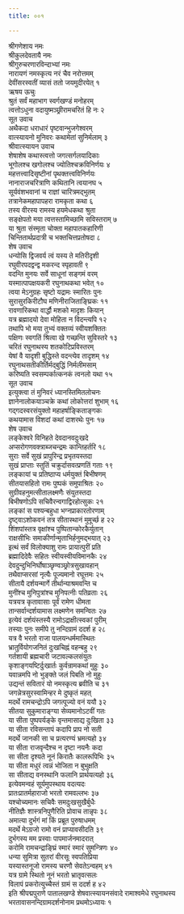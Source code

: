 ```yaml
---
title: ००१

---
```

श्रीगणेशाय नमः  
श्रीकुलदेवतायै नमः  
श्रीगुरुचरणारविन्दाभ्यां नमः  
नारायणं नमस्कृत्य नरं चैव नरोत्तमम्  
देवींसरस्वतीं व्यासं ततो जयमुदीरयेत् १  
ऋषय ऊचुः  
श्रुतं सर्वं महाभाग स्वर्गखण्डं मनोहरम्  
त्वत्तोऽधुना वदायुष्मञ्छ्रीरामचरितं हि नः २  
सूत उवाच  
अथैकदा धराधारं पृष्टवान्भुजगेश्वरम्  
वात्स्यायनो मुनिवरः कथामेतां सुनिर्मलाम् ३  
श्रीवात्स्यायन उवाच  
शेषाशेष कथास्त्वत्तो जगत्सर्गलयादिकाः  
भूगोलश्च खगोलश्च ज्योतिश्चक्रविनिर्णयः ४  
महत्तत्त्वादिसृष्टीनां पृथक्तत्त्वविनिर्णयः  
नानाराजचरित्राणि कथितानि त्वयानघ ५  
सूर्यवंशभवानां च राज्ञां चारित्रमद्भुतम्  
तत्रानेकमहापापहरा रामकृता कथा ६  
तस्य वीरस्य रामस्य हयमेधकथा श्रुता  
सङ्क्षेपतो मया त्वत्तस्तामिच्छामि सविस्तराम् ७  
या श्रुता संस्मृता चोक्ता महापातकहारिणी  
चिन्तितार्थप्रदात्री च भक्तचित्तप्रतोषदा ८  
शेष उवाच  
धन्योसि द्विजवर्य त्वं यस्य ते मतिरीदृशी  
रघुवीरपदद्वन्द्व मकरन्द स्पृहावती ९  
वदन्ति मुनयः सर्वे साधूनां सङ्गमं वरम्  
यस्मात्पापक्षयकरी रघुनाथकथा भवेत् १०  
त्वया मेऽनुग्रहः सृष्टो यद्रामः स्मारितः पुनः  
सुरासुरकिरीटौघ मणिनीराजिताङ्घ्रिकः ११  
रावणारिकथा वार्द्धौ मशको मादृशः कियान्  
यत्र ब्रह्मादयो देवा मोहिता न विदन्त्यपि १२  
तथापि भो मया तुभ्यं वक्तव्यं स्वीयशक्तितः  
पक्षिणः स्वगतिं श्रित्वा खे गच्छन्ति सुविस्तरे १३  
चरितं रघुनाथस्य शतकोटिप्रविस्तरम्  
येषां वै यादृशी बुद्धिस्ते वदन्त्येव तादृशम् १४  
रघुनाथसतीकीर्तिर्मद्बुद्धिं निर्मलीमसाम्  
करिष्यति स्वसम्पर्कात्कनकं त्वनलो यथा १५  
सूत उवाच  
इत्युक्त्वा तं मुनिवरं ध्यानस्तिमितलोचनः  
ज्ञानेनालोकयाञ्चक्रे कथां लोकोत्तरां शुभाम् १६  
गद्गदस्वरसंयुक्तो महाहर्षाङ्किताङ्गकः  
कथयामास विशदां कथां दाशरथेः पुनः १७  
शेष उवाच  
लङ्केश्वरे विनिहते देवदानवदुःखदे  
अप्सरोगणवक्त्राब्जचन्द्रमः कान्तिहर्तरि १८  
सुराः सर्वे सुखं प्रापुरिन्द्र प्रभृतयस्तदा  
सुखं प्राप्ताः स्तुतिं चक्रुर्दासवत्प्रणतिं गताः १९  
लङ्कायां च प्रतिष्ठाप्य धर्मयुक्तं बिभीषणम्  
सीतयासहितो रामः पुष्पकं समुपाश्रितः २०  
सुग्रीवहनुमत्सीतालक्ष्मणैः संयुतस्तदा  
बिभीषणोऽपि सचिवैरन्वगाद्विरहोत्सुकः २१  
लङ्कां स पश्यन्बहुधा भग्नप्राकारतोरणाम्  
दृष्ट्वाऽशोकवनं तत्र सीतास्थानं मुमूर्च्छ ह २२  
शिंशपांस्तत्र वृक्षांश्च पुष्पितान्कोरकैर्युतान्  
राक्षसीभिः समाकीर्णान्मृताभिर्हनुमद्भयात् २३  
इत्थं सर्वं विलोक्याशु रामः प्रायात्पुरीं प्रति  
ब्रह्मादिदेवैः सहितः स्वीयस्वीयविमानकैः २४  
देवदुन्दुभिनिर्घोषाञ्छृण्वञ्छ्रोत्रसुखावहान्  
तथैवाप्सरसां नृत्यैः पूज्यमानो रघूत्तमः २५  
सीतायै दर्शयन्मार्गे तीर्थान्याश्रमवन्ति च  
मुनींश्च मुनिपुत्रांश्च मुनिपत्नीः पतिव्रताः २६  
यत्रयत्र कृतावासाः पूर्वं रामेण धीमता  
तान्सर्वान्दर्शयामास लक्ष्मणेन समन्वितः २७  
इत्येवं दर्शयंस्तस्यै रामोऽद्राक्षीत्स्वकां पुरीम्  
तस्याः पुनः समीपे तु नन्दिग्रामं ददर्श ह २८  
यत्र वै भरतो राजा पालयन्धर्ममास्थितः  
भ्रातुर्वियोगजनितं दुःखचिह्नं वहन्बहु २९  
गर्तशायी ब्रह्मचारी जटावल्कलसंयुतः  
कृशाङ्गयष्टिर्दुःखार्तः कुर्वन्रामकथां मुहुः ३०  
यवान्नमपि नो भुङ्क्ते जलं पिबति नो मुहुः  
उद्यन्तं सवितारं यो नमस्कृत्य ब्रवीति च ३१  
जगन्नेत्रसुरस्वामिन्हर मे दुष्कृतं महत्  
मदर्थे रामचन्द्रोऽपि जगत्पूज्यो वनं ययौ ३२  
सीतया सुकुमाराङ्ग्या सेव्यमानोऽटवीं गतः  
या सीता पुष्पपर्यङ्के वृन्तमासाद्य दुःखिता ३३  
या सीता रविसन्तापं कदापि प्राप नो सती  
मदर्थे जानकी सा च प्रत्यरण्यं भ्रमत्यहो ३४  
या सीता राजवृन्दैश्च न दृष्टा नयनैः कदा  
सा सीता दृश्यते नूनं किरातैः कालरूपिभिः ३५  
या सीता मधुरं त्वन्नं भोजिता न बुभुक्षति  
सा सीताद्य वनस्थानि फलानि प्रार्थयत्यहो ३६  
इत्येवमन्वहं सूर्यमुपस्थाय वदत्यदः  
प्रातःप्रातर्महाराजो भरतो रामवल्लभः ३७  
यश्चोच्यमानः सचिवैः समदुःखसुखैर्बुधैः  
नीतिज्ञैः शास्त्रनिपुणैरिति प्रोवाच तान्नृपः ३८  
अमात्या दुर्भगं मां किं प्रब्रूत पुरुषाधमम्  
मदर्थे मेऽग्रजो रामो वनं प्राप्यावसीदति ३९  
दुर्भगस्य मम प्रस्वाः पापमार्जनमादरात्  
करोमि रामचन्द्राङ्घ्रिं स्मारं स्मारं सुमन्त्रिणः ४०  
धन्या सुमित्रा सुतरां वीरसूः स्वपतिप्रिया  
यस्यास्तनूजो रामस्य चरणौ सेवतेऽन्वहम् ४१  
यत्र ग्रामे स्थितो नूनं भरतो भ्रातृवत्सलः  
विलापं प्रकरोत्युच्चैस्तं ग्रामं स ददर्श ह ४२  
इति श्रीपद्मपुराणे पातालखण्डे शेषवात्स्यायनसंवादे रामाश्वमेधे रघुनाथस्य  
भरतावासनन्दिग्रामदर्शनोनाम प्रथमोऽध्यायः १